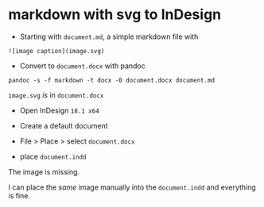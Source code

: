 # markdown with svg to InDesign

* Starting with `document.md`, a simple markdown file with

~~~
![image caption](image.svg)
~~~

* Convert to `document.docx` with pandoc

~~~
pandoc -s -f markdown -t docx -0 document.docx document.md
~~~

`image.svg` *is* in `document.docx`

* Open InDesign `18.1 x64`

* Create a default document

* File > Place > select `document.docx`

* place `document.indd`

The image is missing.

I can place the *same* image manually into the `document.indd` and everything is fine.

